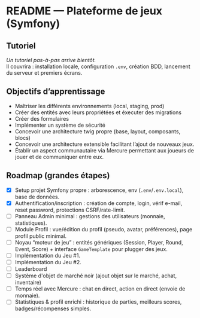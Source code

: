 # README — Plateforme de jeux (Symfony)

## Tutoriel
_Un tutoriel pas-à-pas arrive bientôt._  
Il couvrira : installation locale, configuration `.env`, création BDD, lancement du serveur et premiers écrans.

## Objectifs d’apprentissage
- Maîtriser les différents environnements (local, staging, prod)
- Créer des entités avec leurs propriétées et éxecuter des migrations
- Créer des formulaires
- Implémenter un système de sécurité
- Concevoir une architecture twig propre (base, layout, composants, blocs)
- Concevoir une architecture extensible facilitant l’ajout de nouveaux jeux.
- Établir un aspect communautaire via Mercure permettant aux joueurs de jouer et de communiquer entre eux.

## Roadmap (grandes étapes)
- [x] Setup projet Symfony propre : arborescence, env (`.env`/`.env.local`), base de données.
- [x] Authentification/inscription : création de compte, login, vérif e-mail, reset password, protections CSRF/rate-limit.
- [ ] Panneau Admin minimal : gestions des utilisateurs (monnaie, statistiques).
- [ ] Module Profil : vue/édition du profil (pseudo, avatar, préférences), page profil public minimal.
- [ ] Noyau “moteur de jeu” : entités génériques (Session, Player, Round, Event, Score) + interface `GameTemplate` pour plugger des jeux.
- [ ] Implémentation du Jeu #1.
- [ ] Implémentation du Jeu #2.
- [ ] Leaderboard
- [ ] Système d'objet de marché noir (ajout objet sur le marché, achat, inventaire)
- [ ] Temps réel avec Mercure : chat en direct, action en direct (envoie de monnaie).
- [ ] Statistiques & profil enrichi : historique de parties, meilleurs scores, badges/récompenses simples.
